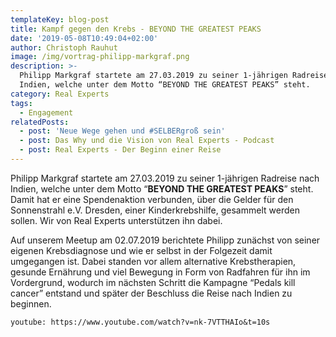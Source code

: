 ```yaml
---
templateKey: blog-post
title: Kampf gegen den Krebs - BEYOND THE GREATEST PEAKS
date: '2019-05-08T10:49:04+02:00'
author: Christoph Rauhut
image: /img/vortrag-philipp-markgraf.png
description: >-
  Philipp Markgraf startete am 27.03.2019 zu seiner 1-jährigen Radreise nach
  Indien, welche unter dem Motto “BEYOND THE GREATEST PEAKS” steht. 
category: Real Experts
tags:
  - Engagement
relatedPosts:
  - post: 'Neue Wege gehen und #SELBERgroß sein'
  - post: Das Why und die Vision von Real Experts - Podcast
  - post: Real Experts - Der Beginn einer Reise
---
```

Philipp Markgraf startete am 27.03.2019 zu seiner 1-jährigen Radreise nach Indien, welche unter dem Motto “**BEYOND THE GREATEST PEAKS**” steht. Damit hat er eine Spendenaktion verbunden, über die Gelder für den Sonnenstrahl e.V. Dresden, einer Kinderkrebshilfe, gesammelt werden sollen. Wir von Real Experts unterstützen ihn dabei.

Auf unserem Meetup am 02.07.2019 berichtete Philipp zunächst von seiner eigenen Krebsdiagnose und wie er selbst in der Folgezeit damit umgegangen ist. Dabei standen vor allem alternative Krebstherapien, gesunde Ernährung und viel Bewegung in Form von Radfahren für ihn im Vordergrund, wodurch im nächsten Schritt die Kampagne “Pedals kill cancer” entstand und später der Beschluss die Reise nach Indien zu beginnen.

`youtube: https://www.youtube.com/watch?v=nk-7VTTHAIo&t=10s`
